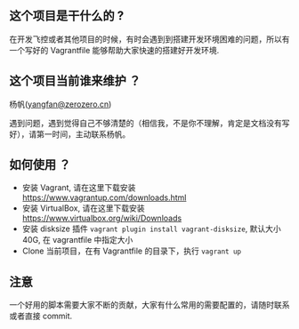 ## 这个项目是干什么的 ?

在开发飞控或者其他项目的时候，有时会遇到到搭建开发环境困难的问题，所以有一个写好的 Vagrantfile 能够帮助大家快速的搭建好开发环境.

## 这个项目当前谁来维护 ？ 

杨帆(yangfan@zerozero.cn) 

遇到问题，遇到觉得自己不够清楚的（相信我，不是你不理解，肯定是文档没有写好），请第一时间，主动联系杨帆。

## 如何使用 ？

* 安装 Vagrant, 请在这里下载安装 https://www.vagrantup.com/downloads.html
* 安装 VirtualBox, 请在这里下载安装 https://www.virtualbox.org/wiki/Downloads
* 安装 disksize 插件 `vagrant plugin install vagrant-disksize`, 默认大小 40G, 在 vagrantfile 中指定大小
* Clone 当前项目，在有 Vagrantfile 的目录下，执行 `vagrant up`


## 注意

一个好用的脚本需要大家不断的贡献，大家有什么常用的需要配置的，请随时联系或者直接 commit.


